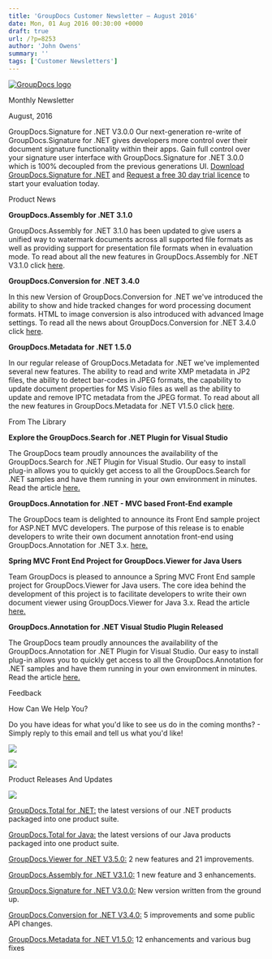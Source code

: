 ```yaml
---
title: 'GroupDocs Customer Newsletter – August 2016'
date: Mon, 01 Aug 2016 00:30:00 +0000
draft: true
url: /?p=8253
author: 'John Owens'
summary: ''
tags: ['Customer Newsletters']
---
```


[![GroupDocs logo](http://www.groupdocs.com/email/july2016/groupdocs-logo.png)](http://www.groupdocs.com)

Monthly Newsletter

August, 2016

GroupDocs.Signature for .NET V3.0.0 Our next-generation re-write of GroupDocs.Signature for .NET gives developers more control over their document signature functionality within their apps. Gain full control over your signature user interface with GroupDocs.Signature for .NET 3.0.0 which is 100% decoupled from the previous generations UI. [Download GroupDocs.Signature for .NET](http://groupdocs.com/Community/files/8/.net-libraries/groupdocs_signature_for_.net/entry14051.aspx) and [Request a free 30 day trial licence](http://groupdocs.com/corporate/purchase/purchase-policies/temporary-license) to start your evaluation today.

Product News

**GroupDocs.Assembly for .NET 3.1.0**

GroupDocs.Assembly for .NET 3.1.0 has been updated to give users a unified way to watermark documents across all supported file formats as well as providing support for presentation file formats when in evaluation mode. To read about all the new features in GroupDocs.Assembly for .NET V3.1.0 click [here](https://blog.groupdocs.com/releasing-groupdocs-assembly-net-3-1-0-new-features-enhancements/).

**GroupDocs.Conversion for .NET 3.4.0**

In this new Version of GroupDocs.Conversion for .NET we've introduced the ability to show and hide tracked changes for word processing document formats. HTML to image conversion is also introduced with advanced Image settings. To read all the news about GroupDocs.Conversion for .NET 3.4.0 click [here](https://blog.groupdocs.com/announcing-show-hide-track-changes-feature-word-processing-format/).

**GroupDocs.Metadata for .NET 1.5.0**

In our regular release of GroupDocs.Metadata for .NET we've implemented several new features. The ability to read and write XMP metadata in JP2 files, the ability to detect bar-codes in JPEG formats, the capability to update document properties for MS Visio files as well as the ability to update and remove IPTC metadata from the JPEG format. To read about all the new features in GroupDocs.Metadata for .NET V1.5.0 click [here](https://blog.groupdocs.com/groupdocs-metadata-net-1-5-0-released/).

From The Library

**Explore the GroupDocs.Search for .NET Plugin for Visual Studio**

The GroupDocs team proudly announces the availability of the GroupDocs.Search for .NET Plugin for Visual Studio. Our easy to install plug-in allows you to quickly get access to all the GroupDocs.Search for .NET samples and have them running in your own environment in minutes. Read the article [here.](https://blog.groupdocs.com/groupdocs-search-visual-studio-plugin/)

**GroupDocs.Annotation for .NET - MVC based Front-End example**

The GroupDocs team is delighted to announce its Front End sample project for ASP.NET MVC developers. The purpose of this release is to enable developers to write their own document annotation front-end using GroupDocs.Annotation for .NET 3.x. [here.](https://blog.groupdocs.com/asp-net-mvc-front-end-example-groupdocs-annotation-net/)

**Spring MVC Front End Project for GroupDocs.Viewer for Java Users**

Team GroupDocs is pleased to announce a Spring MVC Front End sample project for GroupDocs.Viewer for Java users. The core idea behind the development of this project is to facilitate developers to write their own document viewer using GroupDocs.Viewer for Java 3.x. Read the article [here.](https://blog.groupdocs.com/spring-mvc-front-end-project-groupdocs-viewer-java-users/)

**GroupDocs.Annotation for .NET Visual Studio Plugin Released**

The GroupDocs team proudly announces the availability of the GroupDocs.Annotation for .NET Plugin for Visual Studio. Our easy to install plug-in allows you to quickly get access to all the GroupDocs.Annotation for .NET samples and have them running in your own environment in minutes. Read the article [here.](https://blog.groupdocs.com/groupdocs-annotation-net-plugin-visual-studio-released/)

Feedback

How Can We Help You?

Do you have ideas for what you'd like to see us do in the coming months? - Simply reply to this email and tell us what you'd like!

[](http://groupdocs.com/dot-net/total-library)

[](http://groupdocs.com/java/total-library)

[![](http://groupdocs.com/email/feb/cloud.png)](http://groupdocs.com/cloud/total-api)

[![](http://groupdocs.com/email/feb/apps.png)](http://groupdocs.com/apps)

Product Releases And Updates

![](http://www.aspose.com/Images/Newsletter/separator-630px.png)

[GroupDocs.Total for .NET:](http://groupdocs.com/Community/files/8/.net-libraries/groupdocs_total_for_.net/default.aspx) the latest versions of our .NET products packaged into one product suite.

[GroupDocs.Total for Java:](http://groupdocs.com/Community/files/9/java-libraries/groupdocs_total_for_java/default.aspx) the latest versions of our Java products packaged into one product suite.

[GroupDocs.Viewer for .NET V3.5.0:](http://groupdocs.com/Community/files/8/.net-libraries/groupdocs_viewer_for_.net/entry14066.aspx) 2 new features and 21 improvements.

[GroupDocs.Assembly for .NET V3.1.0:](http://groupdocs.com/Community/files/8/.net-libraries/groupdocs_assembly_for_.net/entry13663.aspx) 1 new feature and 3 enhancements.

[GroupDocs.Signature for .NET V3.0.0:](http://groupdocs.com/Community/files/8/.net-libraries/groupdocs_signature_for_.net/entry14051.aspx) New version written from the ground up.

[GroupDocs.Conversion for .NET V3.4.0:](http://groupdocs.com/Community/files/8/.net-libraries/groupdocs_conversion_for_.net/entry13800.aspx) 5 improvements and some public API changes.

[GroupDocs.Metadata for .NET V1.5.0:](http://groupdocs.com/Community/files/8/.net-libraries/groupdocs_metadata_for_.net/entry13761.aspx) 12 enhancements and various bug fixes



